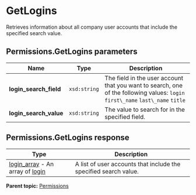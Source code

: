 # GetLogins

Retrieves information about all company user accounts that include the specified search value.

## Permissions.GetLogins parameters

|Name|Type|Description|
|----|----|-----------|
|**login\_search\_field** |`xsd:string` | The field in the user account that you want to search, one of the following values: `login` `first\_name` `last\_name` `title` |
|**login\_search\_value** |`xsd:string` |The value to search for in the specified field.|

## Permissions.GetLogins response

|Type|Description|
|----|-----------|
|[login\_array](../../data_types/r_login_array.md#) - An array of [login](../../data_types/r_login.md#) |A list of user accounts that include the specified search value.|

**Parent topic:** [Permissions](../../methods/permissions/r_methods_permissions.md)

